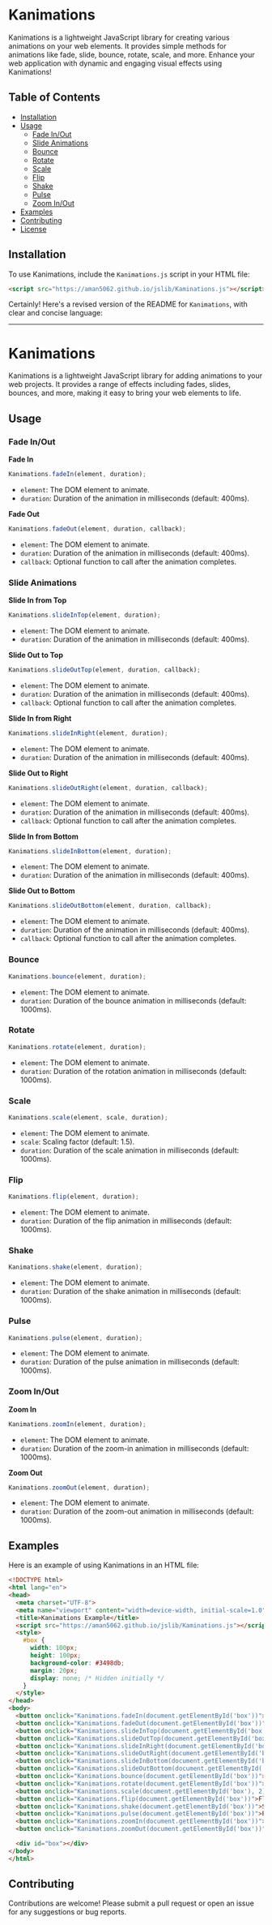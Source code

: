 # Kanimations

Kanimations is a lightweight JavaScript library for creating various animations on your web elements. It provides simple methods for animations like fade, slide, bounce, rotate, scale, and more. Enhance your web application with dynamic and engaging visual effects using Kanimations!

## Table of Contents

- [Installation](#installation)
- [Usage](#usage)
  - [Fade In/Out](#fade-inout)
  - [Slide Animations](#slide-animations)
  - [Bounce](#bounce)
  - [Rotate](#rotate)
  - [Scale](#scale)
  - [Flip](#flip)
  - [Shake](#shake)
  - [Pulse](#pulse)
  - [Zoom In/Out](#zoom-inout)
- [Examples](#examples)
- [Contributing](#contributing)
- [License](#license)

## Installation

To use Kanimations, include the `Kanimations.js` script in your HTML file:

```html
<script src="https://aman5062.github.io/jslib/Kaminations.js"></script>
```





Certainly! Here's a revised version of the README for `Kanimations`, with clear and concise language:

---

# Kanimations

Kanimations is a lightweight JavaScript library for adding animations to your web projects. It provides a range of effects including fades, slides, bounces, and more, making it easy to bring your web elements to life.

## Usage

### Fade In/Out

**Fade In**

```javascript
Kanimations.fadeIn(element, duration);
```
- `element`: The DOM element to animate.
- `duration`: Duration of the animation in milliseconds (default: 400ms).

**Fade Out**

```javascript
Kanimations.fadeOut(element, duration, callback);
```
- `element`: The DOM element to animate.
- `duration`: Duration of the animation in milliseconds (default: 400ms).
- `callback`: Optional function to call after the animation completes.

### Slide Animations

**Slide In from Top**

```javascript
Kanimations.slideInTop(element, duration);
```
- `element`: The DOM element to animate.
- `duration`: Duration of the animation in milliseconds (default: 400ms).

**Slide Out to Top**

```javascript
Kanimations.slideOutTop(element, duration, callback);
```
- `element`: The DOM element to animate.
- `duration`: Duration of the animation in milliseconds (default: 400ms).
- `callback`: Optional function to call after the animation completes.

**Slide In from Right**

```javascript
Kanimations.slideInRight(element, duration);
```
- `element`: The DOM element to animate.
- `duration`: Duration of the animation in milliseconds (default: 400ms).

**Slide Out to Right**

```javascript
Kanimations.slideOutRight(element, duration, callback);
```
- `element`: The DOM element to animate.
- `duration`: Duration of the animation in milliseconds (default: 400ms).
- `callback`: Optional function to call after the animation completes.

**Slide In from Bottom**

```javascript
Kanimations.slideInBottom(element, duration);
```
- `element`: The DOM element to animate.
- `duration`: Duration of the animation in milliseconds (default: 400ms).

**Slide Out to Bottom**

```javascript
Kanimations.slideOutBottom(element, duration, callback);
```
- `element`: The DOM element to animate.
- `duration`: Duration of the animation in milliseconds (default: 400ms).
- `callback`: Optional function to call after the animation completes.

### Bounce

```javascript
Kanimations.bounce(element, duration);
```
- `element`: The DOM element to animate.
- `duration`: Duration of the bounce animation in milliseconds (default: 1000ms).

### Rotate

```javascript
Kanimations.rotate(element, duration);
```
- `element`: The DOM element to animate.
- `duration`: Duration of the rotation animation in milliseconds (default: 1000ms).

### Scale

```javascript
Kanimations.scale(element, scale, duration);
```
- `element`: The DOM element to animate.
- `scale`: Scaling factor (default: 1.5).
- `duration`: Duration of the scale animation in milliseconds (default: 1000ms).

### Flip

```javascript
Kanimations.flip(element, duration);
```
- `element`: The DOM element to animate.
- `duration`: Duration of the flip animation in milliseconds (default: 1000ms).

### Shake

```javascript
Kanimations.shake(element, duration);
```
- `element`: The DOM element to animate.
- `duration`: Duration of the shake animation in milliseconds (default: 1000ms).

### Pulse

```javascript
Kanimations.pulse(element, duration);
```
- `element`: The DOM element to animate.
- `duration`: Duration of the pulse animation in milliseconds (default: 1000ms).

### Zoom In/Out

**Zoom In**

```javascript
Kanimations.zoomIn(element, duration);
```
- `element`: The DOM element to animate.
- `duration`: Duration of the zoom-in animation in milliseconds (default: 1000ms).

**Zoom Out**

```javascript
Kanimations.zoomOut(element, duration);
```
- `element`: The DOM element to animate.
- `duration`: Duration of the zoom-out animation in milliseconds (default: 1000ms).

## Examples

Here is an example of using Kanimations in an HTML file:

```html
<!DOCTYPE html>
<html lang="en">
<head>
  <meta charset="UTF-8">
  <meta name="viewport" content="width=device-width, initial-scale=1.0">
  <title>Kanimations Example</title>
  <script src="https://aman5062.github.io/jslib/Kaminations.js"></script>
  <style>
    #box {
      width: 100px;
      height: 100px;
      background-color: #3498db;
      margin: 20px;
      display: none; /* Hidden initially */
    }
  </style>
</head>
<body>
  <button onclick="Kanimations.fadeIn(document.getElementById('box'))">Fade In</button>
  <button onclick="Kanimations.fadeOut(document.getElementById('box'))">Fade Out</button>
  <button onclick="Kanimations.slideInTop(document.getElementById('box'))">Slide In Top</button>
  <button onclick="Kanimations.slideOutTop(document.getElementById('box'))">Slide Out Top</button>
  <button onclick="Kanimations.slideInRight(document.getElementById('box'))">Slide In Right</button>
  <button onclick="Kanimations.slideOutRight(document.getElementById('box'))">Slide Out Right</button>
  <button onclick="Kanimations.slideInBottom(document.getElementById('box'))">Slide In Bottom</button>
  <button onclick="Kanimations.slideOutBottom(document.getElementById('box'))">Slide Out Bottom</button>
  <button onclick="Kanimations.bounce(document.getElementById('box'))">Bounce</button>
  <button onclick="Kanimations.rotate(document.getElementById('box'))">Rotate</button>
  <button onclick="Kanimations.scale(document.getElementById('box'), 2)">Scale</button>
  <button onclick="Kanimations.flip(document.getElementById('box'))">Flip</button>
  <button onclick="Kanimations.shake(document.getElementById('box'))">Shake</button>
  <button onclick="Kanimations.pulse(document.getElementById('box'))">Pulse</button>
  <button onclick="Kanimations.zoomIn(document.getElementById('box'))">Zoom In</button>
  <button onclick="Kanimations.zoomOut(document.getElementById('box'))">Zoom Out</button>

  <div id="box"></div>
</body>
</html>
```

## Contributing

Contributions are welcome! Please submit a pull request or open an issue for any suggestions or bug reports.
